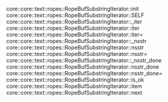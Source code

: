 core::core::text::ropes::RopeBufSubstringIterator::init
core::core::text::ropes::RopeBufSubstringIterator::SELF
core::core::text::ropes::RopeBufSubstringIterator::_iter
core::core::text::ropes::RopeBufSubstringIterator::iter
core::core::text::ropes::RopeBufSubstringIterator::iter=
core::core::text::ropes::RopeBufSubstringIterator::_nsstr
core::core::text::ropes::RopeBufSubstringIterator::nsstr
core::core::text::ropes::RopeBufSubstringIterator::nsstr=
core::core::text::ropes::RopeBufSubstringIterator::_nsstr_done
core::core::text::ropes::RopeBufSubstringIterator::nsstr_done
core::core::text::ropes::RopeBufSubstringIterator::nsstr_done=
core::core::text::ropes::RopeBufSubstringIterator::is_ok
core::core::text::ropes::RopeBufSubstringIterator::item
core::core::text::ropes::RopeBufSubstringIterator::next